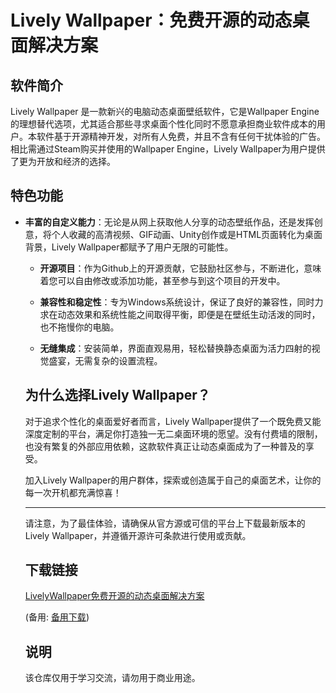 # Lively Wallpaper：免费开源的动态桌面解决方案

## 软件简介

Lively Wallpaper 是一款新兴的电脑动态桌面壁纸软件，它是Wallpaper Engine的理想替代选项，尤其适合那些寻求桌面个性化同时不愿意承担商业软件成本的用户。本软件基于开源精神开发，对所有人免费，并且不含有任何干扰体验的广告。相比需通过Steam购买并使用的Wallpaper Engine，Lively Wallpaper为用户提供了更为开放和经济的选择。

## 特色功能

- **丰富的自定义能力**：无论是从网上获取他人分享的动态壁纸作品，还是发挥创意，将个人收藏的高清视频、GIF动画、Unity创作或是HTML页面转化为桌面背景，Lively Wallpaper都赋予了用户无限的可能性。

  - **开源项目**：作为Github上的开源贡献，它鼓励社区参与，不断进化，意味着您可以自由修改或添加功能，甚至参与到这个项目的开发中。

  - **兼容性和稳定性**：专为Windows系统设计，保证了良好的兼容性，同时力求在动态效果和系统性能之间取得平衡，即便是在壁纸生动活泼的同时，也不拖慢你的电脑。

  - **无缝集成**：安装简单，界面直观易用，轻松替换静态桌面为活力四射的视觉盛宴，无需复杂的设置流程。

  ## 为什么选择Lively Wallpaper？

  对于追求个性化的桌面爱好者而言，Lively Wallpaper提供了一个既免费又能深度定制的平台，满足你打造独一无二桌面环境的愿望。没有付费墙的限制，也没有繁复的外部应用依赖，这款软件真正让动态桌面成为了一种普及的享受。

  加入Lively Wallpaper的用户群体，探索或创造属于自己的桌面艺术，让你的每一次开机都充满惊喜！

  ---

  请注意，为了最佳体验，请确保从官方源或可信的平台上下载最新版本的Lively Wallpaper，并遵循开源许可条款进行使用或贡献。

  ## 下载链接
  [LivelyWallpaper免费开源的动态桌面解决方案](https://pan.quark.cn/s/348f83bb16d0) 

  (备用: [备用下载](https://pan.baidu.com/s/1EmeL2lAK9LdscPgAIHDxsQ?pwd=1234))

  ## 说明

  该仓库仅用于学习交流，请勿用于商业用途。
